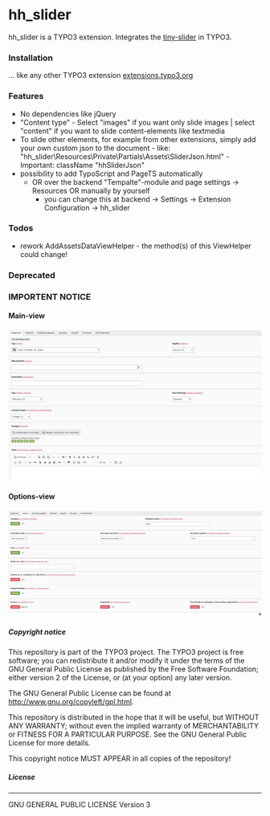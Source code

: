 # hh_slider
hh_slider is a TYPO3 extension.
Integrates the [tiny-slider](https://github.com/ganlanyuan/tiny-slider "tiny-slider") in TYPO3.

### Installation
... like any other TYPO3 extension [extensions.typo3.org](https://extensions.typo3.org/ "TYPO3 Extension Repository")

### Features
- No dependencies like jQuery
- "Content type" - Select "images" if you want only slide images | select "content" if you want to slide content-elements like textmedia
- To slide other elements, for example from other extensions, simply add your own custom json to the document - like: "hh_slider\Resources\Private\Partials\Assets\SliderJson.html" - Important: className "hhSliderJson"
- possibility to add TypoScript and PageTS automatically
    - OR over the backend "Tempalte"-module and page settings -> Resources OR manually by yourself
        - you can change this at backend -> Settings -> Extension Configuration -> hh_slider

### Todos
- rework AddAssetsDataViewHelper - the method(s) of this ViewHelper could change!

### Deprecated

### IMPORTENT NOTICE

#### Main-view
![example picture from backend](github/images/preview-1.jpg?raw=true "Main")
#### Options-view
![example picture from backend](github/images/preview-2.jpg?raw=true "Options")

##### Copyright notice

This repository is part of the TYPO3 project. The TYPO3 project is
free software; you can redistribute it and/or modify
it under the terms of the GNU General Public License as published by
the Free Software Foundation; either version 2 of the License, or
(at your option) any later version.

The GNU General Public License can be found at
http://www.gnu.org/copyleft/gpl.html.

This repository is distributed in the hope that it will be useful,
but WITHOUT ANY WARRANTY; without even the implied warranty of
MERCHANTABILITY or FITNESS FOR A PARTICULAR PURPOSE.  See the
GNU General Public License for more details.

This copyright notice MUST APPEAR in all copies of the repository!

##### License
----
GNU GENERAL PUBLIC LICENSE Version 3
